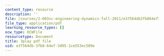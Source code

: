 ```yaml
---
content_type: resource
description: ''
file: /courses/2-003sc-engineering-dynamics-fall-2011/e37564db3fb864ef3d051ce553ec589e_f1pxiNDTyHc.pdf
file_type: application/pdf
learning_resource_types: []
ocw_type: OCWFile
resourcetype: Document
title: 3play pdf file
uid: e37564db-3fb8-64ef-3d05-1ce553ec589e
---
```

